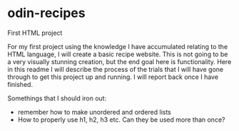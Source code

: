 # odin-recipes
First HTML project

For my first project using the knowledge I have accumulated relating to the HTML language, I will create a basic recipe website. This is not going to be a very visually stunning creation, but the end goal here is functionality. Here in this readme I will describe the process of the trials that I will have gone through to get this project up and running. I will report back once I have finished.

Somethings that I should iron out:
- remember how to make unordered and ordered lists
- How to properly use h1, h2, h3 etc. Can they be used more than once?